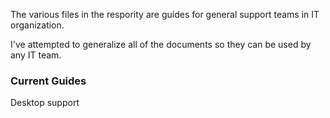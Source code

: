The various files in the respority are guides for general support teams in IT organization. 

I've attempted to generalize all of the documents so they can be used by any IT team. 

### Current Guides
Desktop support 
